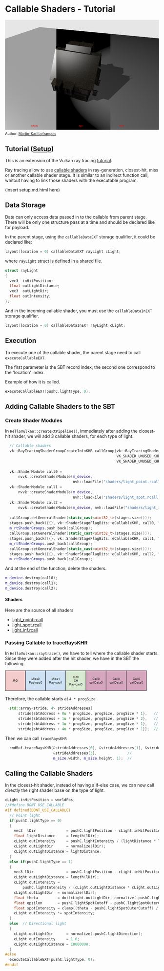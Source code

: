 # Callable Shaders - Tutorial

![](images/callable.png)
<small>Author: [Martin-Karl Lefrançois](https://devblogs.nvidia.com/author/mlefrancois/)</small>

## Tutorial ([Setup](../docs/setup.md))

This is an extension of the Vulkan ray tracing [tutorial](https://nvpro-samples.github.io/vk_raytracing_tutorial_KHR).


Ray tracing allow to use [callable shaders](https://www.khronos.org/registry/vulkan/specs/1.1-extensions/html/chap8.html#shaders-callable)
in ray-generation, closest-hit, miss or another callable shader stage. 
It is similar to an indirect function call, whitout having to link those shaders with the executable program. 

(insert setup.md.html here)


## Data Storage

Data can only access data passed in to the callable from parent stage. There will be only one structure pass at a time and should be declared like for payload.

In the parent stage, using the `callableDataEXT` storage qualifier, it could be declared like:

~~~~ C++
layout(location = 0) callableDataEXT rayLight cLight;
~~~~

where `rayLight` struct is defined in a shared file.

~~~~ C++
struct rayLight
{
  vec3  inHitPosition;
  float outLightDistance;
  vec3  outLightDir;
  float outIntensity;
};
~~~~

And in the incoming callable shader, you must use the `callableDataInEXT` storage qualifier.

~~~~ C++
layout(location = 0) callableDataInEXT rayLight cLight;
~~~~

## Execution

To execute one of the callable shader, the parent stage need to call `executeCallableEXT`.

The first parameter is the SBT record index, the second one correspond to the 'location' index.

Example of how it is called.

~~~~ C++
executeCallableEXT(pushC.lightType, 0);
~~~~


## Adding Callable Shaders to the SBT

### Create Shader Modules

In `HelloVulkan::createRtPipeline()`, immediately after adding the closest-hit shader, we will add
3 callable shaders, for each type of light. 

~~~~ C++
  // Callable shaders
  vk::RayTracingShaderGroupCreateInfoKHR callGroup{vk::RayTracingShaderGroupTypeKHR::eGeneral,
                                                   VK_SHADER_UNUSED_KHR, VK_SHADER_UNUSED_KHR,
                                                   VK_SHADER_UNUSED_KHR, VK_SHADER_UNUSED_KHR};

  vk::ShaderModule call0 =
      nvvk::createShaderModule(m_device,
                               nvh::loadFile("shaders/light_point.rcall.spv", true, paths));
  vk::ShaderModule call1 =
      nvvk::createShaderModule(m_device,
                               nvh::loadFile("shaders/light_spot.rcall.spv", true, paths));
  vk::ShaderModule call2 =
      nvvk::createShaderModule(m_device, nvh::loadFile("shaders/light_inf.rcall.spv", true, paths));

  callGroup.setGeneralShader(static_cast<uint32_t>(stages.size()));
  stages.push_back({{}, vk::ShaderStageFlagBits::eCallableKHR, call0, "main"});
  m_rtShaderGroups.push_back(callGroup);
  callGroup.setGeneralShader(static_cast<uint32_t>(stages.size()));
  stages.push_back({{}, vk::ShaderStageFlagBits::eCallableKHR, call1, "main"});
  m_rtShaderGroups.push_back(callGroup);
  callGroup.setGeneralShader(static_cast<uint32_t>(stages.size()));
  stages.push_back({{}, vk::ShaderStageFlagBits::eCallableKHR, call2, "main"});
  m_rtShaderGroups.push_back(callGroup);
~~~~

And at the end of the function, delete the shaders.

~~~~ C++
m_device.destroy(call0);
m_device.destroy(call1);
m_device.destroy(call2);
~~~~

#### Shaders 

Here are the source of all shaders

* [light_point.rcall](shaders/light_point.rcall)
* [light_spot.rcall](shaders/light_spot.rcall)
* [light_inf.rcall](shaders/light_inf.rcall)


### Passing Callable to traceRaysKHR

In `HelloVulkan::raytrace()`, we have to tell where the callable shader starts. Since they were added after the hit shader, we have in the SBT the following.

![SBT](images/sbt.png)


Therefore, the callable starts at `4 * progSize`

~~~~ C++
  std::array<stride, 4> strideAddresses{
      stride{sbtAddress + 0u * progSize, progSize, progSize * 1},   // raygen
      stride{sbtAddress + 1u * progSize, progSize, progSize * 2},   // miss
      stride{sbtAddress + 3u * progSize, progSize, progSize * 1},   // hit
      stride{sbtAddress + 4u * progSize, progSize, progSize * 1}};  // callable
~~~~ 

Then we can call `traceRaysKHR`

~~~~ C++
  cmdBuf.traceRaysKHR(&strideAddresses[0], &strideAddresses[1], &strideAddresses[2],
                      &strideAddresses[3],              //
                      m_size.width, m_size.height, 1);  //
~~~~

## Calling the Callable Shaders

In the closest-hit shader, instead of having a if-else case, we can now call directly the right shader base on the type of light.

~~~~ C++
cLight.inHitPosition = worldPos;
//#define DONT_USE_CALLABLE
#if defined(DONT_USE_CALLABLE)
  // Point light
  if(pushC.lightType == 0)
  {
    vec3  lDir              = pushC.lightPosition - cLight.inHitPosition;
    float lightDistance     = length(lDir);
    cLight.outIntensity     = pushC.lightIntensity / (lightDistance * lightDistance);
    cLight.outLightDir      = normalize(lDir);
    cLight.outLightDistance = lightDistance;
  }
  else if(pushC.lightType == 1)
  {
    vec3 lDir               = pushC.lightPosition - cLight.inHitPosition;
    cLight.outLightDistance = length(lDir);
    cLight.outIntensity =
        pushC.lightIntensity / (cLight.outLightDistance * cLight.outLightDistance);
    cLight.outLightDir  = normalize(lDir);
    float theta         = dot(cLight.outLightDir, normalize(-pushC.lightDirection));
    float epsilon       = pushC.lightSpotCutoff - pushC.lightSpotOuterCutoff;
    float spotIntensity = clamp((theta - pushC.lightSpotOuterCutoff) / epsilon, 0.0, 1.0);
    cLight.outIntensity *= spotIntensity;
  }
  else  // Directional light
  {
    cLight.outLightDir      = normalize(-pushC.lightDirection);
    cLight.outIntensity     = 1.0;
    cLight.outLightDistance = 10000000;
  }
#else
  executeCallableEXT(pushC.lightType, 0);
#endif
~~~~

